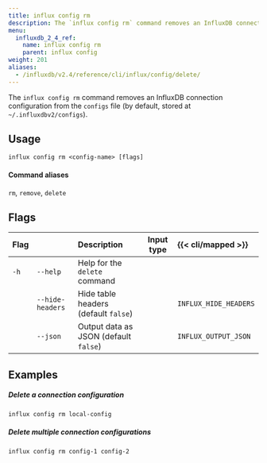 ```yaml
---
title: influx config rm
description: The `influx config rm` command removes an InfluxDB connection configuration.
menu:
  influxdb_2_4_ref:
    name: influx config rm
    parent: influx config
weight: 201
aliases:
  - /influxdb/v2.4/reference/cli/influx/config/delete/
---
```


The `influx config rm` command removes an InfluxDB connection configuration
from the `configs` file (by default, stored at `~/.influxdbv2/configs`).

## Usage
```
influx config rm <config-name> [flags]
```

#### Command aliases
`rm`, `remove`, `delete`


## Flags
| Flag |                  | Description                                  | Input type | {{< cli/mapped >}}    |
| :--- | :--------------- | :------------------------------------------- | :--------: | :-------------------- |
| `-h` | `--help`         | Help for the `delete` command                |            |                       |
|      | `--hide-headers` | Hide table headers (default `false`)         |            | `INFLUX_HIDE_HEADERS` |
|      | `--json`         | Output data as JSON (default `false`)        |            | `INFLUX_OUTPUT_JSON`  |

## Examples

##### Delete a connection configuration
```sh
influx config rm local-config
```

##### Delete multiple connection configurations
```sh
influx config rm config-1 config-2
```
